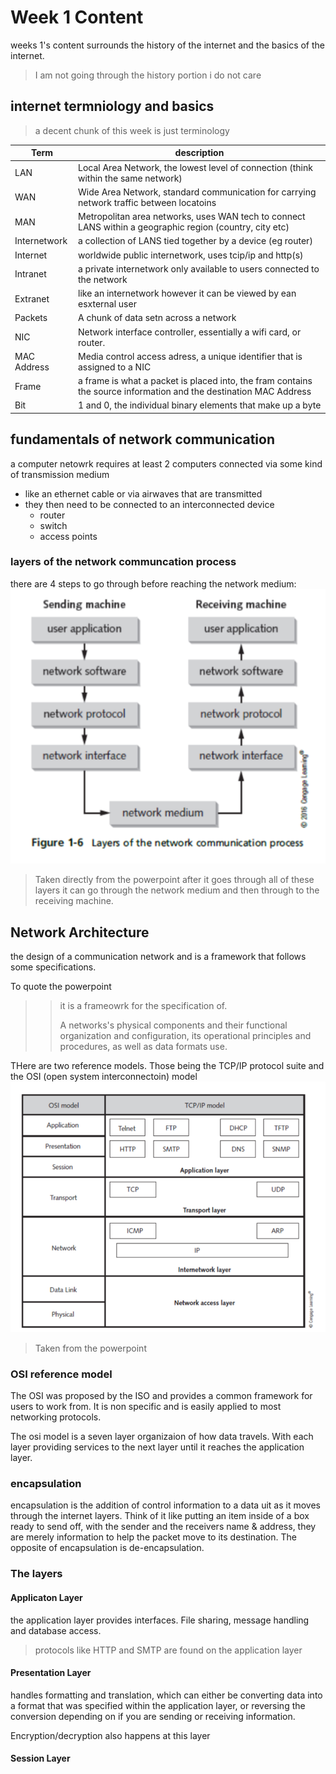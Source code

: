# Week 1 Content
weeks 1's content surrounds the history of the internet and the basics of the internet.
> I am not going through the history portion i do not care

## internet termniology and basics
>a decent chunk of this week is just terminology

|  Term  |  description  |
|-----|-----|
| LAN | Local Area Network, the lowest level of connection (think within the same network) |
| WAN | Wide Area Network, standard communication for carrying network traffic between locatoins |
| MAN | Metropolitan area networks, uses WAN tech to connect LANS within a geographic region (country, city etc) |
| Internetwork | a collection of LANS tied together by a device (eg router) |
| Internet | worldwide public internetwork, uses tcip/ip and http(s) |
| Intranet | a private internetwork only available to users connected to the network |
| Extranet | like an internetwork however it can be viewed by ean esxternal user |
| Packets | A chunk of data setn across a network |
| NIC | Network interface controller, essentially a wifi card, or router. |
| MAC Address | Media control access adress, a unique identifier that is assigned to a NIC |
| Frame | a frame is what a packet is placed into, the fram contains the source information and the destination MAC Address |
| Bit | 1 and 0, the individual binary elements that make up a byte |

## fundamentals of network communication
a computer netowrk requires at least 2 computers connected via some kind of transmission medium
- like an ethernet cable or via airwaves that are transmitted
- they then need to be connected to an interconnected device
  - router
  - switch
  - access points

### layers of the network communcation process
there are 4 steps to go through before reaching the network medium:
![communication layers](https://github.com/shambp/QUT-IT-Study-Guide/blob/main/CAB222/Capture.PNG)
> Taken directly from the powerpoint
after it goes through all of these layers it can go through the network medium and then through to the receiving machine.

## Network Architecture
the design of a communication network and is a framework that follows some specifications.

To quote the powerpoint
>>it is a frameowrk for the specification of.
>>
>> A networks's physical components and their functional organization and configuration, its operational principles and procedures, as well as data formats use.

THere are two reference models. Those being the TCP/IP protocol suite and the OSI (open system interconnectoin) model
![Structure of the models](https://github.com/shambp/QUT-IT-Study-Guide/blob/main/CAB222/Capture2.PNG)
>Taken from the powerpoint

### OSI reference model
The OSI was proposed by the ISO and provides a common framework for users to work from. It is non specific and is easily applied to most networking protocols.

The osi model is a seven layer organizaion of how data travels. With each layer providing services to the next layer until it reaches the application layer.

### encapsulation
encapsulation is the addition of control information to a data uit as it moves through the internet layers. Think of it like putting an item inside of a box ready to send off, with the sender and the receivers name & address, they are merely information to help the packet move to its destination. The opposite of encapsulation is de-encapsulation. 
### The layers
#### Applicaton Layer
the application layer provides interfaces. File sharing, message handling and database access.
> protocols like HTTP and SMTP are found on the application layer

#### Presentation Layer
handles formatting and translation, which can either be converting data into a format that was specified within the application layer, or reversing the conversion depending on if you are sending or receiving information.

Encryption/decryption also happens at this layer

#### Session Layer
